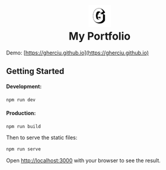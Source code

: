 # <div align="center"><img  src="./public/images/logo.png" width="60"/> </br>My Portfolio</div>

Demo: [https://gherciu.github.io](https://gherciu.github.io)

## Getting Started

#### Development:

```bash
npm run dev
```

#### Production:

```bash
npm run build
```

Then to serve the static files:

```bash
npm run serve
```

Open [http://localhost:3000](http://localhost:3000) with your browser to see the result.
